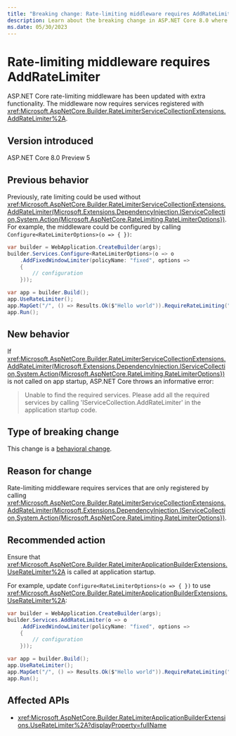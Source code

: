 ```yaml
---
title: "Breaking change: Rate-limiting middleware requires AddRateLimiter"
description: Learn about the breaking change in ASP.NET Core 8.0 where rate-limiting middleware now requires AddRateLimiter to be called on app startup.
ms.date: 05/30/2023
---
```

# Rate-limiting middleware requires AddRateLimiter

ASP.NET Core rate-limiting middleware has been updated with extra functionality. The middleware now requires services registered with <xref:Microsoft.AspNetCore.Builder.RateLimiterServiceCollectionExtensions.AddRateLimiter%2A>.

## Version introduced

ASP.NET Core 8.0 Preview 5

## Previous behavior

Previously, rate limiting could be used without <xref:Microsoft.AspNetCore.Builder.RateLimiterServiceCollectionExtensions.AddRateLimiter(Microsoft.Extensions.DependencyInjection.IServiceCollection,System.Action{Microsoft.AspNetCore.RateLimiting.RateLimiterOptions})>. For example, the middleware could be configured by calling `Configure<RateLimiterOptions>(o => { })`:

```csharp
var builder = WebApplication.CreateBuilder(args);
builder.Services.Configure<RateLimiterOptions>(o => o
    .AddFixedWindowLimiter(policyName: "fixed", options =>
    {
        // configuration
    }));

var app = builder.Build();
app.UseRateLimiter();
app.MapGet("/", () => Results.Ok($"Hello world")).RequireRateLimiting("fixed");
app.Run();
```

## New behavior

If <xref:Microsoft.AspNetCore.Builder.RateLimiterServiceCollectionExtensions.AddRateLimiter(Microsoft.Extensions.DependencyInjection.IServiceCollection,System.Action{Microsoft.AspNetCore.RateLimiting.RateLimiterOptions})> is not called on app startup, ASP.NET Core throws an informative error:

> Unable to find the required services. Please add all the required services by calling 'IServiceCollection.AddRateLimiter' in the application startup code.

## Type of breaking change

This change is a [behavioral change](../../categories.md#behavioral-change).

## Reason for change

Rate-limiting middleware requires services that are only registered by calling <xref:Microsoft.AspNetCore.Builder.RateLimiterServiceCollectionExtensions.AddRateLimiter(Microsoft.Extensions.DependencyInjection.IServiceCollection,System.Action{Microsoft.AspNetCore.RateLimiting.RateLimiterOptions})>.

## Recommended action

Ensure that <xref:Microsoft.AspNetCore.Builder.RateLimiterApplicationBuilderExtensions.UseRateLimiter%2A> is called at application startup.

For example, update `Configure<RateLimiterOptions>(o => { })` to use <xref:Microsoft.AspNetCore.Builder.RateLimiterApplicationBuilderExtensions.UseRateLimiter%2A>:

```csharp
var builder = WebApplication.CreateBuilder(args);
builder.Services.AddRateLimiter(o => o
    .AddFixedWindowLimiter(policyName: "fixed", options =>
    {
        // configuration
    }));

var app = builder.Build();
app.UseRateLimiter();
app.MapGet("/", () => Results.Ok($"Hello world")).RequireRateLimiting("fixed");
app.Run();
```

## Affected APIs

- <xref:Microsoft.AspNetCore.Builder.RateLimiterApplicationBuilderExtensions.UseRateLimiter%2A?displayProperty=fullName>
